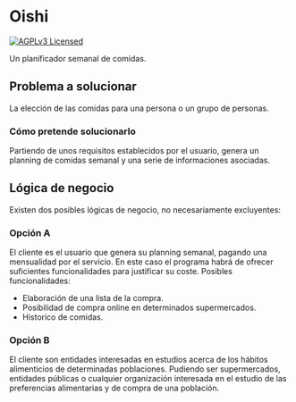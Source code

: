 # Oishi

[![AGPLv3 Licensed](https://img.shields.io/static/v1?logo=git&style=for-the-badge&label=license&message=AGPL&color=green)](LICENSE.md)

Un planificador semanal de comidas.

## Problema a solucionar
La elección de las comidas para una persona o un grupo de personas.

### Cómo pretende solucionarlo
Partiendo de unos requisitos establecidos por el usuario, genera un planning
de comidas semanal y una serie de informaciones asociadas.

## Lógica de negocio
Existen dos posibles lógicas de negocio, no necesariamente excluyentes:

### Opción A
El cliente es el usuario que genera su planning semanal, pagando una
mensualidad por el servicio. En este caso el programa habrá de ofrecer
suficientes funcionalidades para justificar su coste.
Posibles funcionalidades:
 - Elaboración de una lista de la compra.
 - Posibilidad de compra online en determinados supermercados.
 - Historico de comidas.

### Opción B
El cliente son entidades interesadas en estudios acerca de los hábitos
alimenticios de determinadas poblaciones. Pudiendo ser supermercados,
entidades públicas o cualquier organización interesada en el estudio de las
preferencias alimentarias y de compra de una población.
